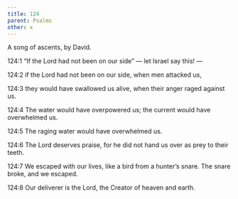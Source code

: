 ```yaml
---
title: 124
parent: Psalms
other: x
---
```



A song of ascents, by David.


<a name="124:1">124:1</a> “If the Lord had not been on our side” — 
let Israel say this! — 

<a name="124:2">124:2</a> if the Lord had not been on our side,
when men attacked us,

<a name="124:3">124:3</a> they would have swallowed us alive,
when their anger raged against us.

<a name="124:4">124:4</a> The water would have overpowered us;
the current would have overwhelmed us.

<a name="124:5">124:5</a> The raging water
would have overwhelmed us.

<a name="124:6">124:6</a> The Lord deserves praise,
for he did not hand us over as prey to their teeth.

<a name="124:7">124:7</a> We escaped with our lives, like a bird from a hunter’s snare.
The snare broke, and we escaped.

<a name="124:8">124:8</a> Our deliverer is the Lord,
the Creator of heaven and earth.